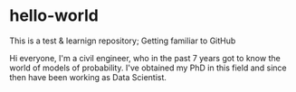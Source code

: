 # hello-world
This is a test &amp; learnign repository; Getting familiar to GitHub

Hi everyone,
I'm a civil engineer, who in the past 7 years got to know the world of models of probability. I've obtained my PhD in this field and since then have been working as Data Scientist.
